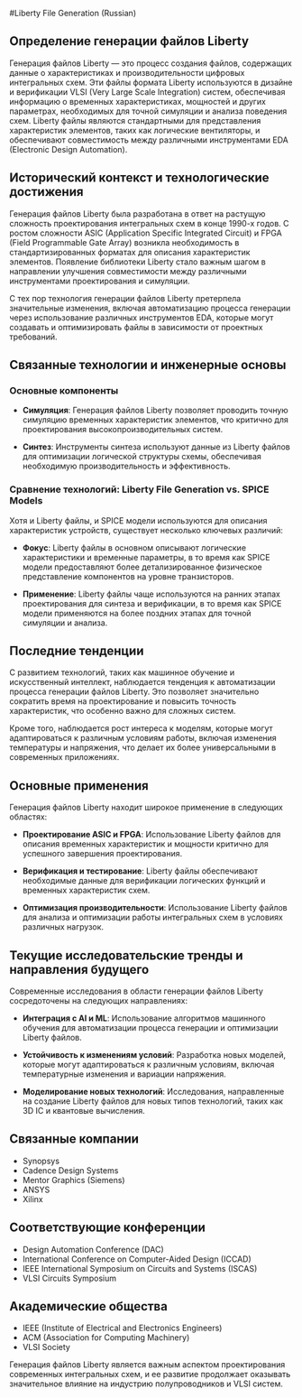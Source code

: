 #Liberty File Generation (Russian)

## Определение генерации файлов Liberty

Генерация файлов Liberty — это процесс создания файлов, содержащих данные о характеристиках и производительности цифровых интегральных схем. Эти файлы формата Liberty используются в дизайне и верификации VLSI (Very Large Scale Integration) систем, обеспечивая информацию о временных характеристиках, мощностей и других параметрах, необходимых для точной симуляции и анализа поведения схем. Liberty файлы являются стандартными для представления характеристик элементов, таких как логические вентиляторы, и обеспечивают совместимость между различными инструментами EDA (Electronic Design Automation).

## Исторический контекст и технологические достижения

Генерация файлов Liberty была разработана в ответ на растущую сложность проектирования интегральных схем в конце 1990-х годов. С ростом сложности ASIC (Application Specific Integrated Circuit) и FPGA (Field Programmable Gate Array) возникла необходимость в стандартизированных форматах для описания характеристик элементов. Появление библиотеки Liberty стало важным шагом в направлении улучшения совместимости между различными инструментами проектирования и симуляции.

С тех пор технология генерации файлов Liberty претерпела значительные изменения, включая автоматизацию процесса генерации через использование различных инструментов EDA, которые могут создавать и оптимизировать файлы в зависимости от проектных требований.

## Связанные технологии и инженерные основы

### Основные компоненты

- **Симуляция**: Генерация файлов Liberty позволяет проводить точную симуляцию временных характеристик элементов, что критично для проектирования высокопроизводительных систем.
  
- **Синтез**: Инструменты синтеза используют данные из Liberty файлов для оптимизации логической структуры схемы, обеспечивая необходимую производительность и эффективность.

### Сравнение технологий: Liberty File Generation vs. SPICE Models

Хотя и Liberty файлы, и SPICE модели используются для описания характеристик устройств, существует несколько ключевых различий:

- **Фокус**: Liberty файлы в основном описывают логические характеристики и временные параметры, в то время как SPICE модели предоставляют более детализированное физическое представление компонентов на уровне транзисторов.

- **Применение**: Liberty файлы чаще используются на ранних этапах проектирования для синтеза и верификации, в то время как SPICE модели применяются на более поздних этапах для точной симуляции и анализа.

## Последние тенденции 

С развитием технологий, таких как машинное обучение и искусственный интеллект, наблюдается тенденция к автоматизации процесса генерации файлов Liberty. Это позволяет значительно сократить время на проектирование и повысить точность характеристик, что особенно важно для сложных систем.

Кроме того, наблюдается рост интереса к моделям, которые могут адаптироваться к различным условиям работы, включая изменения температуры и напряжения, что делает их более универсальными в современных приложениях.

## Основные применения

Генерация файлов Liberty находит широкое применение в следующих областях:

- **Проектирование ASIC и FPGA**: Использование Liberty файлов для описания временных характеристик и мощности критично для успешного завершения проектирования.

- **Верификация и тестирование**: Liberty файлы обеспечивают необходимые данные для верификации логических функций и временных характеристик схем.

- **Оптимизация производительности**: Использование Liberty файлов для анализа и оптимизации работы интегральных схем в условиях различных нагрузок.

## Текущие исследовательские тренды и направления будущего

Современные исследования в области генерации файлов Liberty сосредоточены на следующих направлениях:

- **Интеграция с AI и ML**: Использование алгоритмов машинного обучения для автоматизации процесса генерации и оптимизации Liberty файлов.

- **Устойчивость к изменениям условий**: Разработка новых моделей, которые могут адаптироваться к различным условиям, включая температурные изменения и вариации напряжения.

- **Моделирование новых технологий**: Исследования, направленные на создание Liberty файлов для новых типов технологий, таких как 3D IC и квантовые вычисления.

## Связанные компании

- Synopsys
- Cadence Design Systems
- Mentor Graphics (Siemens)
- ANSYS
- Xilinx

## Соответствующие конференции

- Design Automation Conference (DAC)
- International Conference on Computer-Aided Design (ICCAD)
- IEEE International Symposium on Circuits and Systems (ISCAS)
- VLSI Circuits Symposium

## Академические общества

- IEEE (Institute of Electrical and Electronics Engineers)
- ACM (Association for Computing Machinery)
- VLSI Society

Генерация файлов Liberty является важным аспектом проектирования современных интегральных схем, и ее развитие продолжает оказывать значительное влияние на индустрию полупроводников и VLSI систем.